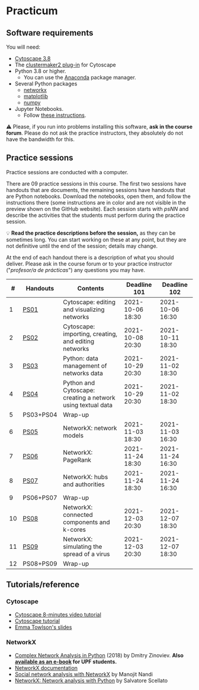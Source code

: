 # Practicum

## Software requirements

You will need:

* [Cytoscape 3.8](https://cytoscape.org/download.html)
* The [clustermaker2 plug-in](https://apps.cytoscape.org/apps/clustermaker2) for Cytoscape
* Python 3.8 or higher.
   * You can use the [Anaconda](https://www.anaconda.com/products/individual) package manager.
* Several Python packages
   * [networkx](https://networkx.github.io/)
   * [matplotlib](https://matplotlib.org/)
   * [numpy](https://numpy.org/)
* Jupyter Notebooks.
   * Follow [these instructions](https://jupyter.org/install.html).

:warning: Please, if you run into problems installing this software, **ask in the course forum**. Please do not ask the practice instructors, they absolutely do not have the bandwidth for this.

## Practice sessions

Practice sessions are conducted with a computer.

There are 09 practice sessions in this course. The first two sessions have handouts that are documents, the remaining sessions have handouts that are Python notebooks. Download the notebooks, open them, and follow the instructions there (some instructions are in color and are not visible in the preview shown on the GitHub website). Each session starts with *psNN* and describe the activities that the students must perform during the practice session.

:bulb: **Read the practice descriptions before the session,** as they can be sometimes long. You can start working on these at any point, but they are not definitive until the end of the session; details may change.

At the end of each handout there is a description of what you should deliver. Please ask in the course forum or to your practice instructor ("*profesor/a de prácticas*") any questions you may have.

| # | Handouts                                    | Contents |  Deadline 101 | Deadline 102 |
|---|---------------------------------------------|----------|--------------|--------------|
| 1 | [PS01](ps01_cytoscape_basics.md)              | Cytoscape: editing and visualizing networks | 2021-10-06 18:30 | 2021-10-06 16:30
| 2 | [PS02](ps02_cytoscape_advanced.md)            | Cytoscape: importing, creating, and editing networks | 2021-10-08 20:30 | 2021-10-11 18:30
| 3 | [PS03](ps03_management_networks_data.ipynb)   | Python: data management of networks data | 2021-10-29 20:30 | 2021-11-02 18:30
| 4 | [PS04](ps04_networks_from_text.ipynb)         | Python and Cytoscape: creating a network using textual data | 2021-10-29 20:30 | 2021-11-02 18:30
| 5 | PS03+PS04                                     | Wrap-up |
| 6 | [PS05](ps05_network_models.ipynb)             | NetworkX: network models | 2021-11-03 18:30 | 2021-11-03 16:30
| 7 | [PS06](ps06_pagerank.ipynb)                   | NetworkX: PageRank | 2021-11-24 18:30 | 2021-11-24 16:30
| 8 | [PS07](ps07_hubs_and_authorities.ipynb)          | NetworkX: hubs and authorities | 2021-11-24 18:30 | 2021-11-24 16:30
| 9 | PS06+PS07                                     | Wrap-up |
| 10 | [PS08](ps08_components_k_cores.ipynb)        | NetworkX: connected components and k-cores | 2021-12-03 20:30 | 2021-12-07 18:30
| 11 | [PS09](ps09_viral_propagation.ipynb)         | NetworkX: simulating the spread of a virus | 2021-12-03 20:30 | 2021-12-07 18:30
| 12 | PS08+PS09                                    | Wrap-up |

## Tutorials/reference

### Cytoscape

* [Cytoscape 8-minutes video tutorial](https://www.youtube.com/watch?v=iGpxX0Kd4Z0&list=PLFQS98nmv__wFmmSDePx9FtQ2TFRS6wdR)
* [Cytoscape tutorial](https://github.com/cytoscape/cytoscape-tutorials/wiki)
* [Emma Towlson's slides](https://www.dropbox.com/s/37zleq3ynw6e0n6/Cytoscape_2017.pdf?dl=0)

### NetworkX

* [Complex Network Analysis in Python](https://www.amazon.com/gp/product/1680502697/) (2018) by Dmitry Zinoviev. **Also [available as an e-book](https://upfinder.upf.edu/iii/encore/record/C__Rb1557007?lang=cat) for UPF students.**
* [NetworkX documentation](https://networkx.github.io/)
* [Social network analysis with NetworkX](https://blog.dominodatalab.com/social-network-analysis-with-networkx/) by Manojit Nandi
* [NetworkX: Network analysis with Python](https://www.cl.cam.ac.uk/~cm542/teaching/2010/stna-pdfs/stna-lecture8.pdf) by Salvatore Scellato
